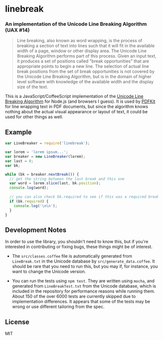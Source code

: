# linebreak
### An implementation of the Unicode Line Breaking Algorithm (UAX #14)

> Line breaking, also known as word wrapping, is the process of breaking a section of text into lines such that it will fit in the
> available width of a page, window or other display area. The Unicode Line Breaking Algorithm performs part of this process. 
> Given an input text, it produces a set of positions called "break opportunities" that are appropriate points to begin a new line. 
> The selection of actual line break positions from the set of break opportunities is not covered by the Unicode Line Breaking Algorithm, 
> but is in the domain of higher level software with knowledge of the available width and the display size of the text.

This is a JavaScript/CoffeeScript implementation of the 
[Unicode Line Breaking Algorithm](http://www.unicode.org/reports/tr14/#SampleCode) for Node.js 
(and browsers I guess).  It is used by [PDFKit](http://github.com/devongovett/pdfkit/) for 
line wrapping text in PDF documents, but since the algorithm knows nothing about the actual
visual appearance or layout of text, it could be used for other things as well.

## Example

```javascript
var LineBreaker = require('linebreak');

var lorem = 'lorem ipsum...';
var breaker = new LineBreaker(lorem);
var last = 0;
var bk;

while (bk = breaker.nextBreak()) {
  // get the string between the last break and this one
  var word = lorem.slice(last, bk.position);
  console.log(word);
  
  // you can also check bk.required to see if this was a required break...
  if (bk.required) {
    console.log('\n\n');
  }
}
```

## Development Notes

In order to use the library, you shouldn't need to know this, but if you're interested in
contributing or fixing bugs, these things might be of interest.

* The `src/classes.coffee` file is automatically generated from `LineBreak.txt` in the Unicode 
  database by `src/generate_data.coffee`. It should be rare that you need to run this, but
  you may if, for instance, you want to change the Unicode version.
  
* You can run the tests using `npm test`. They are written using `mocha`, and generated from
  `LineBreakTest.txt` from the Unicode database, which is included in the repository for performance
  reasons while running them. About 150 of the over 6000 tests are currently skipped due to
  implementation differences. It appears that some of the tests may be wrong or use different
  tailoring from the spec.

## License

MIT